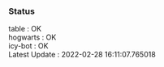 ### Status


table : OK  
hogwarts : OK  
icy-bot : OK  
Latest Update : 2022-02-28 16:11:07.765018
